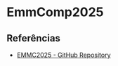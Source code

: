 # EmmComp2025

## Referências

- [EMMC2025 - GitHub Repository](https://github.com/emmcomp/emmcomp2025)